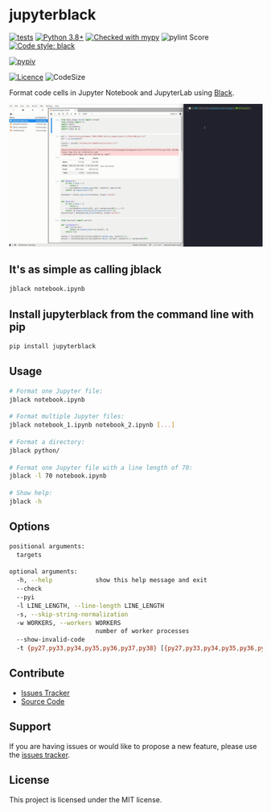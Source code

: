 # jupyterblack

[![tests](https://github.com/irahorecka/jupyterblack/workflows/tests/badge.svg?branch=master)](https://github.com/irahorecka/jupyterblack/actions)
[![Python 3.8+](https://img.shields.io/badge/python-3.8+-blue.svg)](https://www.python.org/downloads/)
[![Checked with mypy](http://www.mypy-lang.org/static/mypy_badge.svg)](http://mypy-lang.org/)
![pylint Score](https://mperlet.github.io/pybadge/badges/10.svg)
[![Code style: black](https://img.shields.io/badge/code%20style-black-000000.svg)](https://github.com/psf/black)

[![pypiv](https://img.shields.io/pypi/v/jupyterblack.svg)](https://pypi.python.org/pypi/jupyterblack)

[comment]: <> ([![pyv]&#40;https://img.shields.io/pypi/pyversions/jupyterblack.svg&#41;]&#40;https://pypi.python.org/pypi/jupyterblack&#41;)
[![Licence](https://img.shields.io/badge/license-MIT-blue.svg)](https://raw.githubusercontent.com/irahorecka/jupyterblack/master/LICENSE)
![CodeSize](https://img.shields.io/github/languages/code-size/irahorecka/jupyterblack)

Format code cells in Jupyter Notebook and JupyterLab using [Black](https://github.com/ambv/black).

<p align="center">
    <img src="docs/jupyterblack_demo.gif">
</p>

## It's as simple as calling jblack

```bash
jblack notebook.ipynb
```

## Install jupyterblack from the command line with pip

```bash
pip install jupyterblack
```

## Usage

```bash
# Format one Jupyter file:
jblack notebook.ipynb

# Format multiple Jupyter files:
jblack notebook_1.ipynb notebook_2.ipynb [...]

# Format a directory:
jblack python/

# Format one Jupyter file with a line length of 70:
jblack -l 70 notebook.ipynb

# Show help:
jblack -h
```

## Options

```bash
positional arguments:
  targets

optional arguments:
  -h, --help            show this help message and exit
  --check
  --pyi
  -l LINE_LENGTH, --line-length LINE_LENGTH
  -s, --skip-string-normalization
  -w WORKERS, --workers WORKERS
                        number of worker processes
  --show-invalid-code
  -t {py27,py33,py34,py35,py36,py37,py38} [{py27,py33,py34,py35,py36,py37,py38} ...], --target-version {py27,py33,py34,py35,py36,py37,py38} [{py27,py33,py34,py35,py36,py37,py38} ...]
```

## Contribute

- [Issues Tracker](https://github.com/irahorecka/jupyterblack/issues)
- [Source Code](https://github.com/irahorecka/jupyterblack/tree/master/jupyterblack)

## Support

If you are having issues or would like to propose a new feature, please use the [issues tracker](https://github.com/irahorecka/jupyterblack/issues).

## License

This project is licensed under the MIT license.
